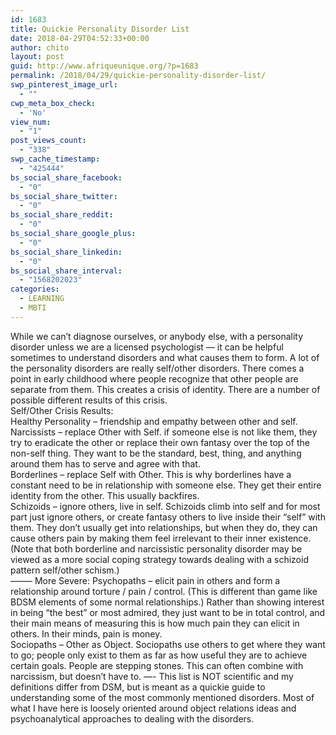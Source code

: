 ```yaml
---
id: 1683
title: Quickie Personality Disorder List
date: 2018-04-29T04:52:33+00:00
author: chito
layout: post
guid: http://www.afriqueunique.org/?p=1683
permalink: /2018/04/29/quickie-personality-disorder-list/
swp_pinterest_image_url:
  - ""
cwp_meta_box_check:
  - 'No'
view_num:
  - "1"
post_views_count:
  - "338"
swp_cache_timestamp:
  - "425444"
bs_social_share_facebook:
  - "0"
bs_social_share_twitter:
  - "0"
bs_social_share_reddit:
  - "0"
bs_social_share_google_plus:
  - "0"
bs_social_share_linkedin:
  - "0"
bs_social_share_interval:
  - "1568202023"
categories:
  - LEARNING
  - MBTI
---
```

<div class="_2cuy _3dgx" data-block="true" data-editor="f6uge" data-offset-key="4gd5p-0-0">
  <div class="_1mf _1mj" data-offset-key="4gd5p-0-0">
    <span data-offset-key="4gd5p-0-0">While we can’t diagnose ourselves, or anybody else, with a personality disorder unless we are a licensed psychologist &#8212; it can be helpful sometimes to understand disorders and what causes them to form. A lot of the personality disorders are really self/other disorders. There comes a point in early childhood where people recognize that other people are separate from them. This creates a crisis of identity. There are a number of possible different results of this crisis. </span>
  </div>
</div>

<div class="_2cuy _3dgx" data-block="true" data-editor="f6uge" data-offset-key="2vbt3-0-0">
  <div class="_1mf _1mj" data-offset-key="2vbt3-0-0">
    <span data-offset-key="2vbt3-0-0">Self/Other Crisis Results: </span>
  </div>
</div>

<div class="_2cuy _3dgx" data-block="true" data-editor="f6uge" data-offset-key="8bhog-0-0">
  <div class="_1mf _1mj" data-offset-key="8bhog-0-0">
    <span data-offset-key="8bhog-0-0">Healthy Personality &#8211; friendship and empathy between other and self. </span>
  </div>
</div>

<div class="_2cuy _3dgx" data-block="true" data-editor="f6uge" data-offset-key="dtnqd-0-0">
  <div class="_1mf _1mj" data-offset-key="dtnqd-0-0">
    <span data-offset-key="dtnqd-0-0">Narcissists &#8211; replace Other with Self. if someone else is not like them, they try to eradicate the other or replace their own fantasy over the top of the non-self thing. They want to be the standard, best, thing, and anything around them has to serve and agree with that. </span>
  </div>
</div>

<div class="_2cuy _3dgx" data-block="true" data-editor="f6uge" data-offset-key="f96tt-0-0">
  <div class="_1mf _1mj" data-offset-key="f96tt-0-0">
    <span data-offset-key="f96tt-0-0">Borderlines &#8211; replace Self with Other. This is why borderlines have a constant need to be in relationship with someone else. They get their entire identity from the other. This usually backfires. </span>
  </div>
</div>

<div class="_2cuy _3dgx" data-block="true" data-editor="f6uge" data-offset-key="306c4-0-0">
  <div class="_1mf _1mj" data-offset-key="306c4-0-0">
    <span data-offset-key="306c4-0-0">Schizoids &#8211; ignore others, live in self. Schizoids climb into self and for most part just ignore others, or create fantasy others to live inside their &#8220;self&#8221; with them. They don&#8217;t usually get into relationships, but when they do, they can cause others pain by making them feel irrelevant to their inner existence. (Note that both borderline and narcissistic personality disorder may be viewed as a more social coping strategy towards dealing with a schizoid pattern self/other schism.)</span>
  </div>
</div>

<div class="_2cuy _3dgx" data-block="true" data-editor="f6uge" data-offset-key="2cr60-0-0">
  <div class="_1mf _1mj" data-offset-key="2cr60-0-0">
    <span data-offset-key="2cr60-0-0"> &#8212;&#8212;&#8211; More Severe: Psychopaths &#8211; elicit pain in others and form a relationship around torture / pain / control. (This is different than game like BDSM elements of some normal relationships.) Rather than showing interest in being &#8220;the best&#8221; or most admired, they just want to be in total control, and their main means of measuring this is how much pain they can elicit in others. In their minds, pain is money. </span>
  </div>
</div>

<div class="_2cuy _3dgx" data-block="true" data-editor="f6uge" data-offset-key="dkuqm-0-0">
  <div class="_1mf _1mj" data-offset-key="dkuqm-0-0">
    <span data-offset-key="dkuqm-0-0">Sociopaths &#8211; Other as Object. Sociopaths use others to get where they want to go; people only exist to them as far as how useful they are to achieve certain goals. People are stepping stones. This can often combine with narcissism, but doesn&#8217;t have to. &#8212;- This list is NOT scientific and my definitions differ from DSM, but is meant as a quickie guide to understanding some of the most commonly mentioned disorders. Most of what I have here is loosely oriented around object relations ideas and psychoanalytical approaches to dealing with the disorders.</span>
  </div>
</div>
